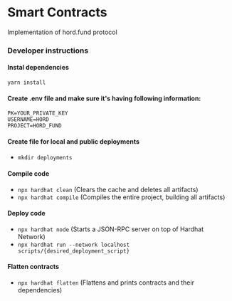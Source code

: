 # Smart Contracts

Implementation of hord.fund protocol 


### Developer instructions
#### Instal dependencies
`yarn install`

#### Create .env file and make sure it's having following information:
```
PK=YOUR_PRIVATE_KEY 
USERNAME=HORD
PROJECT=HORD_FUND
```

#### Create file for local and public deployments
- `mkdir deployments`

#### Compile code
- `npx hardhat clean` (Clears the cache and deletes all artifacts)
- `npx hardhat compile` (Compiles the entire project, building all artifacts)

#### Deploy code 
- `npx hardhat node` (Starts a JSON-RPC server on top of Hardhat Network)
- `npx hardhat run --network localhost scripts/{desired_deployment_script}`

#### Flatten contracts
- `npx hardhat flatten` (Flattens and prints contracts and their dependencies)


